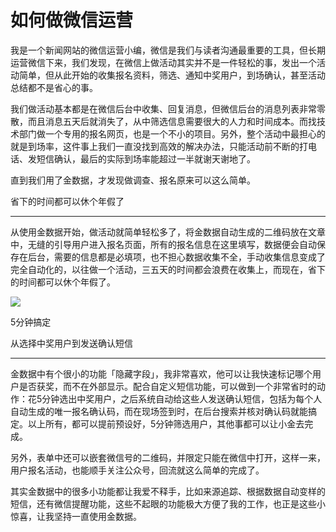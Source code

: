 # 如何做微信运营

我是一个新闻网站的微信运营小编，微信是我们与读者沟通最重要的工具，但长期运营微信下来，我们发现，在微信上做活动其实并不是一件轻松的事，发出一个活动简单，但从此开始的收集报名资料，筛选、通知中奖用户，到场确认，甚至活动总结都不是省心的事。

我们做活动基本都是在微信后台中收集、回复消息，但微信后台的消息列表非常零散，而且消息五天后就消失了，从中筛选信息需要很大的人力和时间成本。而找技术部门做一个专用的报名网页，也是一个不小的项目。另外，整个活动中最担心的就是到场率，这件事上我们一直没找到高效的解决办法，只能活动前不断的打电话、发短信确认，最后的实际到场率能超过一半就谢天谢地了。

直到我们用了金数据，才发现做调查、报名原来可以这么简单。

省下的时间都可以休个年假了

---

从使用金数据开始，做活动就简单轻松多了，将金数据自动生成的二维码放在文章中，无缝的引导用户进入报名页面，所有的报名信息在这里填写，数据便会自动保存在后台，需要的信息都是必填项，也不担心数据收集不全，手动收集信息变成了完全自动化的，以往做一个活动，三五天的时间都会浪费在收集上，而现在，省下的时间都可以休个年假了。

![](http://mmbiz.qpic.cn/mmbiz/3xSOlqCbovuNj5Rw78C8icCoh3MWnLUia286Im3mLUeuhBu9mEYZiajkvuxH4FlSzTjtCdz36GBlrXVdcemctaicXQ/640?wx_fmt=png&&wxfrom=5&wx_lazy=1)



5分钟搞定

从选择中奖用户到发送确认短信

---

金数据中有个很小的功能「隐藏字段」，我非常喜欢，他可以让我快速标记哪个用户是否获奖，而不在外部显示。配合自定义短信功能，可以做到一个非常省时的动作：花5分钟选出中奖用户，之后系统自动给这些人发送确认短信，包括为每个人自动生成的唯一报名确认码，而在现场签到时，在后台搜索并核对确认码就能搞定。以上所有，都可以提前预设好，5分钟筛选用户，其他事都可以让小金去完成。





另外，表单中还可以嵌套微信号的二维码，并限定只能在微信中打开，这样一来，用户报名活动，也能顺手关注公众号，回流就这么简单的完成了。

其实金数据中的很多小功能都让我爱不释手，比如来源追踪、根据数据自动变样的短信，还有微信提醒功能，这些不起眼的功能极大方便了我的工作，也正是这些小惊喜，让我坚持一直使用金数据。



